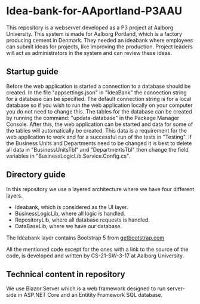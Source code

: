 # Idea-bank-for-AAportland-P3AAU
This repository is a webserver developed as a P3 project at Aalborg University. This system is made for Aalborg Portland, which is a factory producing cement in Denmark. They needed an ideabank where employees can submit ideas for projects, like improving the production. Project leaders will act as administrators in the system and can review these ideas.

## Startup guide 
Before the web application is started a connection to a database should be created. In the file "appsettings.json" in "IdeaBank" the connection string for a database can be specified. The default connection string is for a local database so if you wish to run the web application locally on your computer you do not need to change this. The tables for the database can be created by running the command: "updata-database" in the Package Manager Console. After this, the web application can be started and data for some of the tables will automatically be created. This data is a requirement for the web application to work and for a successful run of the tests in "Testing". If the Business Units and Departments need to be changed it is best to delete all data in "BusinessUnitsTbl" and "DepartmentsTbl" then change the field variables in "BusinessLogicLib.Service.Config.cs". 

## Directory guide 
In this repository we use a layered architecture where we have four different layers.

* Ideabank, which is considered as the UI layer.
* BusinessLogicLib, where all logic is handled. 
* RepositoryLib, where all database requests is handled.
* DataBaseLib, where we have our database.

The Ideabank layer contains Bootstrap 5 from [getbootstrap.com](https://getbootstrap.com/)

All the mentioned code except for the ones with a link to the source of the code, is developed and written by CS-21-SW-3-17 at Aalborg University.

## Technical content in repository
We use Blazor Server which is a web framework designed to run server-side in ASP.NET Core and an Entitity Framework SQL database.

